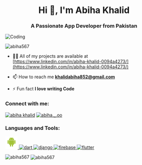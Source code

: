 <h1 align="center">Hi 👋, I'm Abiha Khalid</h1>
<h3 align="center">A Passionate App Developer from Pakistan</h3>
<img algin="right" alt="Coding" width="400" src="https://user-images.githubusercontent.com/59734313/157189039-c09b3e38-9f42-42c0-ab54-14f1574190a7.gif">

<p align="left"> <img src="https://komarev.com/ghpvc/?username=abiha567&label=Profile%20views&color=0e75b6&style=flat" alt="abiha567" /> </p>

- 👨‍💻 All of my projects are available at [https://www.linkedin.com/in/abiha-khalid-0094a4273/](https://www.linkedin.com/in/abiha-khalid-0094a4273/)

- 📫 How to reach me **khalidabiha852@gmail.com**

- ⚡ Fun fact **I love writing Code**

<h3 align="left">Connect with me:</h3>
<p align="left">
<a href="https://linkedin.com/in/abiha khalid" target="blank"><img align="center" src="https://raw.githubusercontent.com/rahuldkjain/github-profile-readme-generator/master/src/images/icons/Social/linked-in-alt.svg" alt="abiha khalid" height="30" width="40" /></a>
<a href="https://instagram.com/abiha._.oo" target="blank"><img align="center" src="https://raw.githubusercontent.com/rahuldkjain/github-profile-readme-generator/master/src/images/icons/Social/instagram.svg" alt="abiha._.oo" height="30" width="40" /></a>
</p>

<h3 align="left">Languages and Tools:</h3>
<p align="left"> <a href="https://developer.android.com" target="_blank" rel="noreferrer"> <img src="https://raw.githubusercontent.com/devicons/devicon/master/icons/android/android-original-wordmark.svg" alt="android" width="40" height="40"/> </a> <a href="https://dart.dev" target="_blank" rel="noreferrer"> <img src="https://www.vectorlogo.zone/logos/dartlang/dartlang-icon.svg" alt="dart" width="40" height="40"/> </a> <a href="https://www.djangoproject.com/" target="_blank" rel="noreferrer"> <img src="https://cdn.worldvectorlogo.com/logos/django.svg" alt="django" width="40" height="40"/> </a> <a href="https://firebase.google.com/" target="_blank" rel="noreferrer"> <img src="https://www.vectorlogo.zone/logos/firebase/firebase-icon.svg" alt="firebase" width="40" height="40"/> </a> <a href="https://flutter.dev" target="_blank" rel="noreferrer"> <img src="https://www.vectorlogo.zone/logos/flutterio/flutterio-icon.svg" alt="flutter" width="40" height="40"/> </a> </p>

<p><img align="left" src="https://github-readme-stats.vercel.app/api/top-langs?username=abiha567&show_icons=true&locale=en&layout=compact" alt="abiha567" /></p>

<p>&nbsp;<img align="center" src="https://github-readme-stats.vercel.app/api?username=abiha567&show_icons=true&locale=en" alt="abiha567" /></p>
